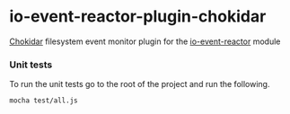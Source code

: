 # io-event-reactor-plugin-chokidar

[Chokidar](https://github.com/paulmillr/chokidar) filesystem event monitor plugin for the [io-event-reactor](https://github.com/bitsofinfo/io-event-reactor) module


### Unit tests

To run the unit tests go to the root of the project and run the following.

```
mocha test/all.js
```
